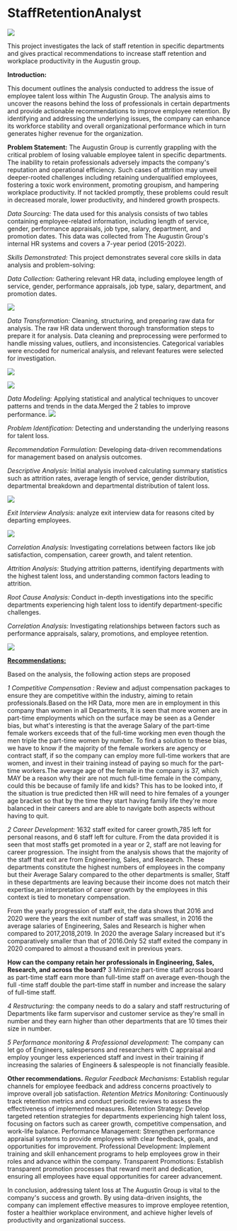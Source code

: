# StaffRetentionAnalyst

![](SrAnalystGithub/FrontPage.png)

This project investigates the lack of staff retention in specific departments and gives practical recommendations to increase staff retention and workplace productivity in the Augustin group.

**Introduction:**

This document outlines the analysis conducted to address the issue of employee talent loss within The Augustin Group. The analysis aims to uncover the reasons behind the loss of professionals in certain departments and provide actionable recommendations to improve employee retention. By identifying and addressing the underlying issues, the company can enhance its workforce stability and overall organizational performance which in turn generates higher revenue for the organization.

**Problem Statement:**
The Augustin Group is currently grappling with the critical problem of losing valuable employee talent in specific departments. The inability to retain professionals adversely impacts the company's reputation and operational efficiency. Such cases of attrition may unveil deeper-rooted challenges including retaining underqualified employees, fostering a toxic work environment, promoting groupism, and hampering workplace productivity. If not tackled promptly, these problems could result in decreased morale, lower productivity, and hindered growth prospects.

*Data Sourcing:*
The data used for this analysis consists of two tables containing employee-related information, including length of service, gender, performance appraisals, job type, salary, department, and promotion dates. This data was collected from The Augustin Group's internal HR systems and covers a 7-year period (2015-2022).

*Skills Demonstrated:*
This project demonstrates several core skills in data analysis and problem-solving:

*Data Collection:* Gathering relevant HR data, including employee length of service, gender, performance appraisals, job type, salary, department, and promotion dates.

![](SrAnalystGithub/DataCleaning1.png)

*Data Transformation:* Cleaning, structuring, and preparing raw data for analysis. The raw HR data underwent thorough transformation steps to prepare it for analysis. Data cleaning and preprocessing were performed to handle missing values, outliers, and inconsistencies. Categorical variables were encoded for numerical analysis, and relevant features were selected for investigation.

 ![](SrAnalystGithub/DataCleaning2.png)

![](SrAnalystGithub/DataCleaning4.png) 

*Data Modeling:* Applying statistical and analytical techniques to uncover patterns and trends in the data.Merged the 2 tables to improve performance.
![](SrAnalystGithub/DataCleaning3.png)

*Problem Identification:* Detecting and understanding the underlying reasons for talent loss.

*Recommendation Formulation:* Developing data-driven recommendations for management based on analysis outcomes.

*Descriptive Analysis:* Initial analysis involved calculating summary statistics such as attrition rates, average length of service, gender distribution, departmental breakdown and departmental distribution of talent loss.

  ![](SrAnalystGithub/GenderGap.png)

*Exit Interview Analysis:*  analyze exit interview data for reasons cited by departing employees.

![](SrAnalystGithub/GenderActivity.png)

*Correlation Analysis:* Investigating correlations between factors like job satisfaction, compensation, career growth, and talent retention.         

*Attrition Analysis:* Studying attrition patterns, identifying departments with the highest talent loss, and understanding common factors leading to attrition.

*Root Cause Analysis:* Conduct in-depth investigations into the specific departments experiencing high talent loss to identify department-specific challenges.

*Correlation Analysis:* Investigating relationships between factors such as performance appraisals, salary, promotions, and employee retention.

![](SrAnalystGithub/SalaryAnalysis.png)

**<ins>Recommendations:</ins>**

Based on the analysis, the following action steps are proposed

*1 Competitive Compensation :* Review and adjust compensation packages to ensure they are competitive within the industry, aiming to retain professionals.Based on the HR Data, more men are in employment in this company than women in all Departments, It is seen that more women are in part-time employments which on the surface may be seen as a Gender bias, but what's interesting is that the average Salary of the part-time female workers exceeds that of the full-time working men even though the men triple the part-time women by number.
To find a solution to these bias, we have to know if the majority of the female workers are agency or contract staff, if so the company can employ more full-time workers that are women, and invest in their training instead of paying so much for the part-time workers.The average age of the female in the company is 37, which MAY be a reason why their are not much full-time female in the company, could this be because of family life and kids? This has to be looked into, if the situation is true predicted then HR will need to hire females of a younger age bracket so that by the time they start having family life they're more balanced in their careers and are able to navigate both aspects without having to quit.

*2 Career Development:* 1632 staff exited for career growth,785 left for personal reasons, and 6 staff left for culture. From the data provided it is seen that  most staffs get promoted in a year or 2, staff are not leaving for career progression. The insight from the analysis shows that the majority of the staff that exit are from Engineering, Sales, and Research. These departments constitute the highest numbers of employees in the company but their Average Salary compared to the other departments is smaller, Staff in these departments are leaving because their income does not match their expertise,an interpretation of career growth by the employees in this context is tied to monetary compensation.

From the yearly progression of staff exit, the data shows that 2016 and 2020 were the years the exit number of staff was smallest, in 2016 the average salaries of Engineering, Sales and Research is higher when compared to 2017,2018,2019. In 2020 the average Salary increased but it's comparatively smaller than that of 2016.Only 52 staff exited the company in 2020 compared to almost a thousand exit in previous years.

**How can the company retain her professionals in Engineering, Sales, Research, and across the board?** 3 Minimize part-time staff across board as part-time staff earn more than full-time staff on average even-though the full -time staff double the part-time staff in number and increase the salary of full-time staff.

*4 Restructuring:* the company needs to do a salary and staff restructuring of Departments like farm supervisor  and customer service as they're small in number and they earn higher than other departments that are 10 times their size in number.

*5 Performance monitoring & Professional development:* The company can let go of Engineers, salespersons and researchers with C appraisal and employ younger less experienced staff and invest in their training if increasing  the salaries of Engineers & salespeople is not financially feasible.


**Other recommendations.**
*Regular Feedback Mechanisms:* Establish regular channels for employee feedback and address concerns proactively to improve overall job satisfaction.
*Retention Metrics Monitoring:* Continuously track retention metrics and conduct periodic reviews to assess the effectiveness of implemented measures.
Retention Strategy: Develop targeted retention strategies for departments experiencing high talent loss, focusing on factors such as career growth, competitive compensation, and work-life balance.
Performance Management: Strengthen performance appraisal systems to provide employees with clear feedback, goals, and opportunities for improvement.
Professional Development: Implement training and skill enhancement programs to help employees grow in their roles and advance within the company.
Transparent Promotions: Establish transparent promotion processes that reward merit and dedication, ensuring all employees have equal opportunities for career advancement.

In conclusion, addressing talent loss at The Augustin Group is vital to the company's success and growth. By using data-driven insights, the company can implement effective measures to improve employee retention, foster a healthier workplace environment, and achieve higher levels of productivity and organizational success.







